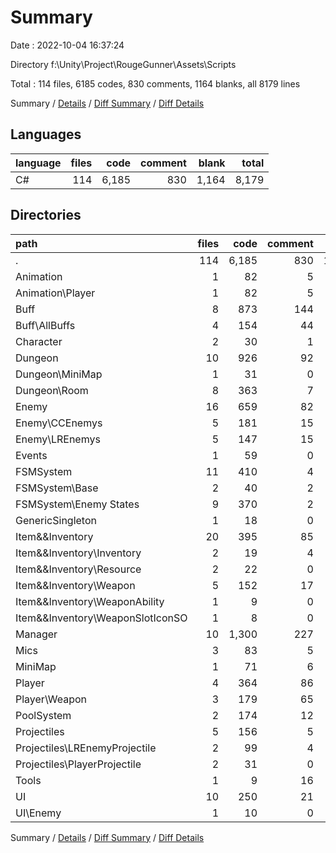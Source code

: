 # Summary

Date : 2022-10-04 16:37:24

Directory f:\\Unity\\Project\\RougeGunner\\Assets\\Scripts

Total : 114 files,  6185 codes, 830 comments, 1164 blanks, all 8179 lines

Summary / [Details](details.md) / [Diff Summary](diff.md) / [Diff Details](diff-details.md)

## Languages
| language | files | code | comment | blank | total |
| :--- | ---: | ---: | ---: | ---: | ---: |
| C# | 114 | 6,185 | 830 | 1,164 | 8,179 |

## Directories
| path | files | code | comment | blank | total |
| :--- | ---: | ---: | ---: | ---: | ---: |
| . | 114 | 6,185 | 830 | 1,164 | 8,179 |
| Animation | 1 | 82 | 5 | 14 | 101 |
| Animation\\Player | 1 | 82 | 5 | 14 | 101 |
| Buff | 8 | 873 | 144 | 156 | 1,173 |
| Buff\\AllBuffs | 4 | 154 | 44 | 12 | 210 |
| Character | 2 | 30 | 1 | 9 | 40 |
| Dungeon | 10 | 926 | 92 | 156 | 1,174 |
| Dungeon\\MiniMap | 1 | 31 | 0 | 8 | 39 |
| Dungeon\\Room | 8 | 363 | 7 | 77 | 447 |
| Enemy | 16 | 659 | 82 | 177 | 918 |
| Enemy\\CCEnemys | 5 | 181 | 15 | 40 | 236 |
| Enemy\\LREnemys | 5 | 147 | 15 | 45 | 207 |
| Events | 1 | 59 | 0 | 15 | 74 |
| FSMSystem | 11 | 410 | 4 | 69 | 483 |
| FSMSystem\\Base | 2 | 40 | 2 | 10 | 52 |
| FSMSystem\\Enemy States | 9 | 370 | 2 | 59 | 431 |
| GenericSingleton | 1 | 18 | 0 | 2 | 20 |
| Item&&Inventory | 20 | 395 | 85 | 111 | 591 |
| Item&&Inventory\\Inventory | 2 | 19 | 4 | 8 | 31 |
| Item&&Inventory\\Resource | 2 | 22 | 0 | 5 | 27 |
| Item&&Inventory\\Weapon | 5 | 152 | 17 | 43 | 212 |
| Item&&Inventory\\WeaponAbility | 1 | 9 | 0 | 3 | 12 |
| Item&&Inventory\\WeaponSlotIconSO | 1 | 8 | 0 | 2 | 10 |
| Manager | 10 | 1,300 | 227 | 198 | 1,725 |
| Mics | 3 | 83 | 5 | 19 | 107 |
| MiniMap | 1 | 71 | 6 | 11 | 88 |
| Player | 4 | 364 | 86 | 80 | 530 |
| Player\\Weapon | 3 | 179 | 65 | 42 | 286 |
| PoolSystem | 2 | 174 | 12 | 3 | 189 |
| Projectiles | 5 | 156 | 5 | 33 | 194 |
| Projectiles\\LREnemyProjectile | 2 | 99 | 4 | 20 | 123 |
| Projectiles\\PlayerProjectile | 2 | 31 | 0 | 7 | 38 |
| Tools | 1 | 9 | 16 | 4 | 29 |
| UI | 10 | 250 | 21 | 38 | 309 |
| UI\\Enemy | 1 | 10 | 0 | 2 | 12 |

Summary / [Details](details.md) / [Diff Summary](diff.md) / [Diff Details](diff-details.md)
